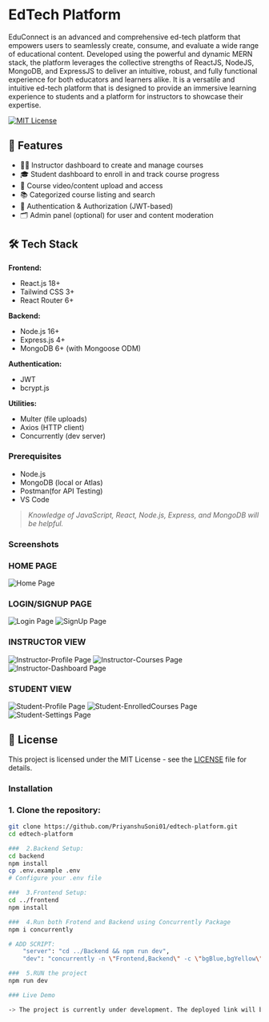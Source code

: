# EdTech Platform

EduConnect is an advanced and comprehensive ed-tech platform that empowers users to seamlessly create, consume, and evaluate a wide range of educational content. Developed using the powerful and dynamic MERN stack, the platform leverages the collective strengths of ReactJS, NodeJS, MongoDB, and ExpressJS to deliver an intuitive, robust, and fully functional experience for both educators and learners alike. It is a versatile and intuitive ed-tech platform that is designed to provide an immersive learning experience to students and a platform for instructors to showcase their expertise.

[![MIT License](https://img.shields.io/badge/License-MIT-green.svg)](LICENSE.txt)

## 🚀 Features

- 👨‍🏫 Instructor dashboard to create and manage courses
- 🎓 Student dashboard to enroll in and track course progress
- 🧠 Course video/content upload and access
- 📚 Categorized course listing and search
- 🔐 Authentication & Authorization (JWT-based)
- 🗂️ Admin panel (optional) for user and content moderation

## 🛠️ Tech Stack

**Frontend:**
- React.js 18+
- Tailwind CSS 3+
- React Router 6+

**Backend:**
- Node.js 16+
- Express.js 4+
- MongoDB 6+ (with Mongoose ODM)

**Authentication:**
- JWT
- bcrypt.js

**Utilities:**
- Multer (file uploads)
- Axios (HTTP client)
- Concurrently (dev server)


### Prerequisites

- Node.js
- MongoDB (local or Atlas)
- Postman(for API Testing)
- VS Code


> _Knowledge of JavaScript, React, Node.js, Express, and MongoDB will be helpful._

### Screenshots

### HOME PAGE 
![Home Page](./screenshots/home.png)

### LOGIN/SIGNUP PAGE
![Login Page](./screenshots/login%20page.png)
![SignUp Page](./screenshots/signup%20page.png)

### INSTRUCTOR VIEW
![Instructor-Profile Page](./screenshots/instructor-%20myprofile.png)
![Instructor-Courses Page](./screenshots/instructor-courses.png)
![Instructor-Dashboard Page](./screenshots/instructor-dashboard.png)

### STUDENT VIEW
![Student-Profile Page](./screenshots/student-profile.png)
![Student-EnrolledCourses Page](./screenshots/student-courses.png)
![Student-Settings Page](./screenshots/student-settings.png)

## 📜 License

This project is licensed under the MIT License - see the [LICENSE](LICENSE.txt) file for details.

### Installation

### 1. Clone the repository:

```bash
git clone https://github.com/PriyanshuSoni01/edtech-platform.git
cd edtech-platform

###  2.Backend Setup:
cd backend
npm install
cp .env.example .env
# Configure your .env file

###  3.Frontend Setup:
cd ../frontend
npm install

###  4.Run both Frotend and Backend using Concurrently Package 
npm i concurrently

# ADD SCRIPT:
    "server": "cd ../Backend && npm run dev",
    "dev": "concurrently -n \"Frontend,Backend\" -c \"bgBlue,bgYellow\" \"npm start\" \"npm run server\""

###  5.RUN the project
npm run dev

### Live Demo

-> The project is currently under development. The deployed link will be added here once it's live._


